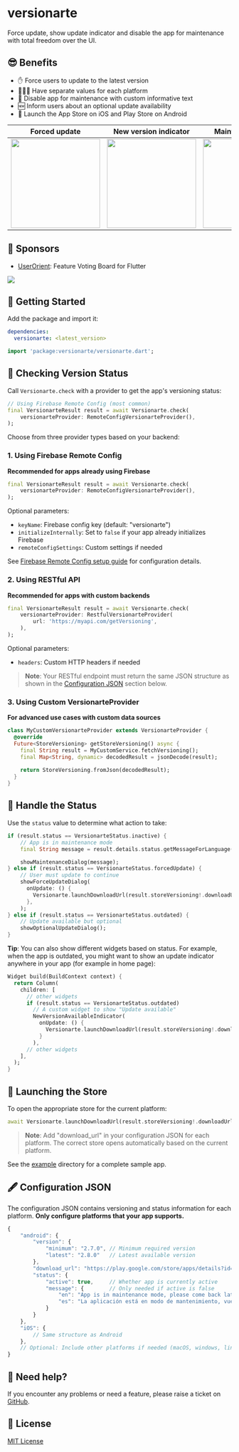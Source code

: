 # versionarte

Force update, show update indicator and disable the app for maintenance with total freedom over the UI.

## 😎 Benefits

- ✋ Force users to update to the latest version
- 💆🏻‍♂️ Have separate values for each platform
- 🚧 Disable app for maintenance with custom informative text
- 🆕 Inform users about an optional update availability
- 🔗 Launch the App Store on iOS and Play Store on Android

|Forced update|New version indicator|Maintenance mode|
|---|---|---|
|<img width="200" src="https://github.com/kamranbekirovyz/versionarte/blob/main/assets/screenshots/forced-update.png?raw=true"/>|<img width="200" src="https://github.com/kamranbekirovyz/versionarte/blob/main/assets/screenshots/outdated.png?raw=true"/>|<img width="200" src="https://github.com/kamranbekirovyz/versionarte/blob/main/assets/screenshots/inactive.png?raw=true"/>


## 💖 Sponsors

- <a href="https://userorient.com">UserOrient</a>: Feature Voting Board for Flutter

<a href="https://userorient.com" target="_blank">
  <img src="https://www.userorient.com/assets/extras/sponsor.png">
</a>

## 🛫 Getting Started

Add the package and import it:

```yaml
dependencies:
  versionarte: <latest_version>
```

```dart
import 'package:versionarte/versionarte.dart';
```

## 📡 Checking Version Status

Call `Versionarte.check` with a provider to get the app's versioning status:

```dart
// Using Firebase Remote Config (most common)
final VersionarteResult result = await Versionarte.check(
    versionarteProvider: RemoteConfigVersionarteProvider(),
);
```

Choose from three provider types based on your backend:

### 1. Using Firebase Remote Config

**Recommended for apps already using Firebase**

```dart
final VersionarteResult result = await Versionarte.check(
    versionarteProvider: RemoteConfigVersionarteProvider(),
);
```

Optional parameters:
- `keyName`: Firebase config key (default: "versionarte")
- `initializeInternally`: Set to `false` if your app already initializes Firebase
- `remoteConfigSettings`: Custom settings if needed

See <a href="https://github.com/kamranbekirovyz/versionarte/blob/main/firebase_remote_config_setup.md#-firebase-remote-config-setup-guide" target="_blank">Firebase Remote Config setup guide</a> for configuration details.

### 2. Using RESTful API

**Recommended for apps with custom backends**

```dart
final VersionarteResult result = await Versionarte.check(
    versionarteProvider: RestfulVersionarteProvider(
        url: 'https://myapi.com/getVersioning',
    ),
);
```

Optional parameters:
- `headers`: Custom HTTP headers if needed

> **Note**: Your RESTful endpoint must return the same JSON structure as shown in the [Configuration JSON](#-configuration-json) section below. 

### 3. Using Custom VersionarteProvider

**For advanced use cases with custom data sources**

```dart
class MyCustomVersionarteProvider extends VersionarteProvider {
  @override
  Future<StoreVersioning> getStoreVersioning() async {
    final String result = MyCustomService.fetchVersioning();
    final Map<String, dynamic> decodedResult = jsonDecode(result);
    
    return StoreVersioning.fromJson(decodedResult);
  }
}
```

## 🎯 Handle the Status

Use the `status` value to determine what action to take:

```dart
if (result.status == VersionarteStatus.inactive) {
    // App is in maintenance mode
    final String message = result.details.status.getMessageForLanguage('en');

    showMaintenanceDialog(message);
} else if (result.status == VersionarteStatus.forcedUpdate) {
    // User must update to continue
    showForceUpdateDialog(
      onUpdate: () {
        Versionarte.launchDownloadUrl(result.storeVersioning!.downloadUrls);
      },
    );
} else if (result.status == VersionarteStatus.outdated) {
    // Update available but optional
    showOptionalUpdateDialog();
} 
```

**Tip**: You can also show different widgets based on status. For example, when the app is outdated, you might want to show an update indicator anywhere in your app (for example in home page):

```dart
Widget build(BuildContext context) {
  return Column(
    children: [
      // other widgets   
      if (result.status == VersionarteStatus.outdated)
        // A custom widget to show "Update available"
        NewVersionAvailableIndicator(
          onUpdate: () {
            Versionarte.launchDownloadUrl(result.storeVersioning!.downloadUrls);
          }
        ),
      // other widgets
    ],
  );
}
```

## 🔗 Launching the Store

To open the appropriate store for the current platform:

```dart
await Versionarte.launchDownloadUrl(result.storeVersioning!.downloadUrls);
```

> **Note**: Add "download_url" in your configuration JSON for each platform. The correct store opens automatically based on the current platform.

See the <a href="https://github.com/kamranbekirovyz/versionarte/tree/main/example">example</a> directory for a complete sample app.

## 🖋️ Configuration JSON

The configuration JSON contains versioning and status information for each platform. **Only configure platforms that your app supports.**

```js
{
    "android": {
        "version": {
            "minimum": "2.7.0", // Minimum required version
            "latest": "2.8.0"   // Latest available version
        },
        "download_url": "https://play.google.com/store/apps/details?id=app.example",
        "status": {
            "active": true,     // Whether app is currently active
            "message": {        // Only needed if active is false
                "en": "App is in maintenance mode, please come back later.",
                "es": "La aplicación está en modo de mantenimiento, vuelva más tarde."
            }
        }
    },
    "iOS": {
        // Same structure as Android
    },
    // Optional: Include other platforms if needed (macOS, windows, linux)
}
```

## 🐞 Need help?

If you encounter any problems or need a feature, please raise a ticket on <a href=https://github.com/kamranbekirovyz/versionarte/issues>GitHub</a>.

## 📃 License

<a href="https://github.com/kamranbekirovyz/versionarte/blob/main/LICENSE">MIT License</a>